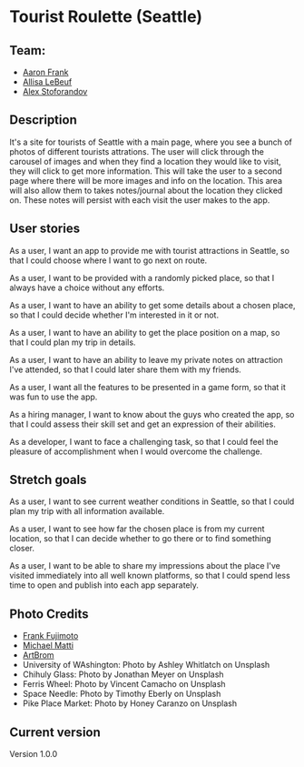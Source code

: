# Tourist Roulette (Seattle)

## Team:

- [Aaron Frank](https://github.com/afrank41)
- [Allisa LeBeuf](https://github.com/allisa)
- [Alex Stoforandov](https://github.com/al1s)

## Description

It's a site for tourists of Seattle with a main page, where you see a bunch of photos of different tourists attrations. The user will click through the carousel of images and when they find a location they would like to visit, they will click to get more information. This will take the user to a second page where there will be more images and info on the location. This area will also allow them to takes notes/journal about the location they clicked on. These notes will persist with each visit the user makes to the app.

## User stories

As a user, I want an app to provide me with tourist attractions in Seattle, so that I could choose where I want to go next on route.

As a user, I want to be provided with a randomly picked place, so that I always have a choice without any efforts.

As a user, I want to have an ability to get some details about a chosen place, so that I could decide whether I'm interested in it or not.

As a user, I want to have an ability to get the place position on a map, so that I could plan my trip in details.

As a user, I want to have an ability to leave my private notes on attraction I've attended, so that I could later share them with my friends.

As a user, I want all the features to be presented in a game form, so that it was fun to use the app.

As a hiring manager, I want to know about the guys who created the app, so that I could assess their skill set and get an expression of their abilities.

As a developer, I want to face a challenging task, so that I could feel the pleasure of accomplishment when I would overcome the challenge.

## Stretch goals

As a user, I want to see current weather conditions in Seattle, so that I could plan my trip with all information available.

As a user, I want to see how far the chosen place is from my current location, so that I can decide whether to go there or to find something closer.

As a user, I want to be able to share my impressions about the place I've visited immediately into all well known platforms, so that I could spend less time to open and publish into each app separately.

## Photo Credits

- [Frank Fujimoto](https://www.flickr.com/photos/fmf0/)
- [Michael Matti](https://www.flickr.com/photos/michaelmattiphotography/) 
- [ArtBrom](https://www.flickr.com/photos/art-sarah/)
- University of WAshington: Photo by Ashley Whitlatch on Unsplash
- Chihuly Glass: Photo by Jonathan Meyer on Unsplash
- Ferris Wheel: Photo by Vincent Camacho on Unsplash
- Space Needle: Photo by Timothy Eberly on Unsplash
- Pike Place Market: Photo by Honey Caranzo on Unsplash
## Current version

Version 1.0.0
